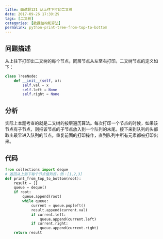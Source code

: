 ```yaml
---
title: 面试题121 从上往下打印二叉树
date: 2017-09-26 17:30:29
tags: [二叉树]
categories: [数据结构和算法]
permalink: python-print-tree-from-top-to-bottom
---
```

## 问题描述 ##
从上往下打印出二叉树的每个节点，同层节点从左至右打印。二叉树节点的定义如下：
```python
class TreeNode:
    def __init__(self, x):
        self.val = x
        self.left = None
        self.right = None
```
<!-- more -->
## 分析 ##
实际上本题考查的就是二叉树的按层遍历算法。每次打印一个节点的时候，如果该节点有子节点，则把该节点的子节点放入到一个队列的末尾。接下来到队列的头部取出最早进入队列的节点，重复前面的打印操作，直到队列中所有元素都被打印出来。
## 代码 ##
```python
from collections import deque
# 返回从上到下每个节点值列表，例：[1,2,3]
def print_from_top_to_bottom(root):
    result = []
    queue = deque()
    if root:
        queue.append(root)
        while queue:
            current = queue.popleft()
            result.append(current.val)
            if current.left:
                queue.append(current.left)
            if current.right:
                queue.append(current.right)
    return result
```